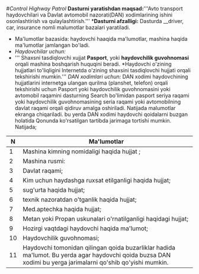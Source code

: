 #*Control Highway Patrol*
__Dasturni yaratishdan maqsad:__'''Avto transport haydovchilari va Davlat avtomobil nazorati(DAN)
xodimlarining ishini osonlashtirish va qulaylashtirish.'''
*__Dasturni afzalligi:__
   Dasturda __driver, car, insurance nomli malumotlar bazalari yaratiladi.
 *  Ma'lumotlar bazasida: haydovchi haaqida ma'lumotlar, mashina haqida ma'lumotlar jamlangan bo'ladi.
 * _Haydovchilar uchun:_
 * ''' Shaxsni tasdiqlovchi xujjat **Pasport**, yoki **haydovchilik guvohnomasi** orqali mashina boshqarish huquqini beradi.
    *Haydovchi o'zining hujjatlari to'liqligini Internetda o'zining shaxsini tasdiqlovchi hujjati orqali tekshirishi mumkin.'''
_DAN xodimlari uchun:_
  DAN xodimi haydovchining hujjatlarini internetga ulangan qurilma (planshet, telefon)  orqali  tekshirishi uchun Pasport yoki haydovchilik guvohnomasini yoki
 avtomobil raqamini dasturning Search bo'limidan pasport seriya raqami yoki haydovchilik guvohnomasining
  seria raqami yoki avtomobilning davlat raqami orqali qidiruv amalga oshiriladi. Natijada malumotlar ekranga chiqariladi.
  bu yerda DAN xodimi haydovchi qoidalarni buzgan holatida Qonunda ko'rsatilgan tartibda jarimaga tortishi mumkin.
  Natijada;

  N | Ma'lumotlar
  ----------- | -----------
  1 | Mashina kimning nomidaligi haqida hujjat ;
  2 | Mashina rusmi:
  3 | Davlat raqami;
  4 | Kim uchun haydashga ruxsat etilganligi haqida hujjat;
  5 | sug'urta haqida hujjat;
  6 | texnik nazoratdan o'tganlik haqida hujjat;
  7 | Med.aptechka haqida hujjat;
  8 | Metan yoki Propan uskunalari o'rnatilganligi haqidagi hujjat;
  9 | Hozirgi vaqtdagi haydovchi haqida ma'lumot;
  10 | Haydovchilik guvohnomasi;
  11 | Haydovchi tomonidan qilingan qoida buzarliklar hadida ma'lumot. Bu yerda agar haydovchi qoida buzsa DAN xodimi bu yerga jarimalarni qo'shib qo'yishi mumkin.


